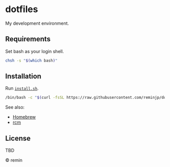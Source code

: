 # dotfiles

My development environment.

## Requirements

Set bash as your login shell.

```sh
chsh -s "$(which bash)"
```

## Installation

Run [`install.sh`](./install.sh).

```sh
/bin/bash -c "$(curl -fsSL https://raw.githubusercontent.com/reminjp/dotfiles/HEAD/install.sh)"
```

See also:

- [Homebrew](https://brew.sh/)
- [rcm](https://github.com/thoughtbot/rcm)

## License

TBD

&copy; remin
